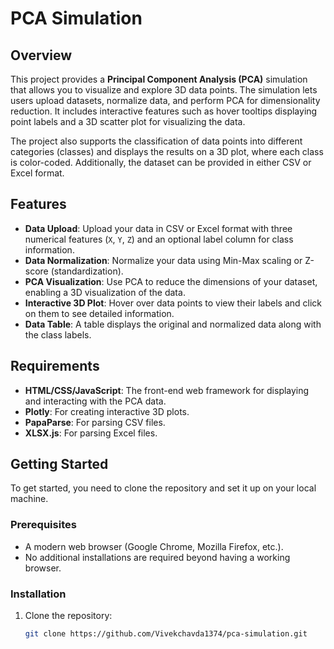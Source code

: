 # PCA Simulation

## Overview

This project provides a **Principal Component Analysis (PCA)** simulation that allows you to visualize and explore 3D data points. The simulation lets users upload datasets, normalize data, and perform PCA for dimensionality reduction. It includes interactive features such as hover tooltips displaying point labels and a 3D scatter plot for visualizing the data.

The project also supports the classification of data points into different categories (classes) and displays the results on a 3D plot, where each class is color-coded. Additionally, the dataset can be provided in either CSV or Excel format.

## Features

- **Data Upload**: Upload your data in CSV or Excel format with three numerical features (`X`, `Y`, `Z`) and an optional label column for class information.
- **Data Normalization**: Normalize your data using Min-Max scaling or Z-score (standardization).
- **PCA Visualization**: Use PCA to reduce the dimensions of your dataset, enabling a 3D visualization of the data.
- **Interactive 3D Plot**: Hover over data points to view their labels and click on them to see detailed information.
- **Data Table**: A table displays the original and normalized data along with the class labels.

## Requirements

- **HTML/CSS/JavaScript**: The front-end web framework for displaying and interacting with the PCA data.
- **Plotly**: For creating interactive 3D plots.
- **PapaParse**: For parsing CSV files.
- **XLSX.js**: For parsing Excel files.

## Getting Started

To get started, you need to clone the repository and set it up on your local machine.

### Prerequisites

- A modern web browser (Google Chrome, Mozilla Firefox, etc.).
- No additional installations are required beyond having a working browser.

### Installation

1. Clone the repository:

   ```bash
   git clone https://github.com/Vivekchavda1374/pca-simulation.git
